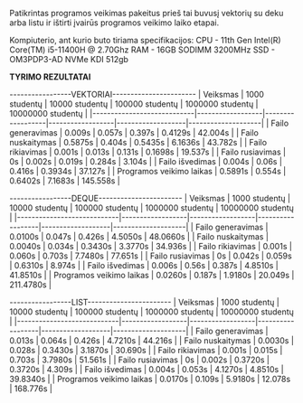 Patikrintas programos veikimas pakeitus prieš tai buvusį vektorių su deku arba listu ir ištirti įvairūs programos veikimo laiko etapai.

Kompiuterio, ant kurio buto tiriama specifikacijos:
CPU - 11th Gen Intel(R) Core(TM) i5-11400H @ 2.70Ghz
RAM - 16GB SODIMM 3200MHz
SSD - OM3PDP3-AD NVMe KDI 512gb


**TYRIMO REZULTATAI**

-----------------VEKTORIAI-----------------------
|          Veiksmas          |   1000 studentų  |  10000 studentų  |  100000 studentų | 1000000 studentų  | 10000000 studentų  |
|----------------------------|------------------|------------------|------------------|-------------------|--------------------|
| Failo generavimas          |      0.009s      |      0.057s      |     0.397s       |     0.4129s       |      42.004s       |
| Failo nuskaitymas          |      0.5875s     |      0.404s      |     0.5435s      |     6.1636s       |      43.782s       |
| Failo rikiavimas           |      0.001s      |      0.013s      |     0.131s       |     0.1698s       |      19.537s       |
| Failo rusiavimas           |        0s        |      0.002s      |     0.019s       |      0.284s       |       3.104s       |
| Failo išvedimas            |      0.004s      |      0.06s       |     0.416s       |     0.3934s       |      37.127s       |
| Programos veikimo laikas   |     0.5891s      |      0.554s      |     0.6402s      |     7.1683s       |      145.558s      |

-----------------DEQUE-----------------------
|          Veiksmas          |   1000 studentų  |  10000 studentų  |  100000 studentų | 1000000 studentų  | 10000000 studentų  |
|----------------------------|------------------|------------------|------------------|-------------------|--------------------|
| Failo generavimas          |      0.0100s     |      0.047s      |     0.426s       |     4.5050s       |      48.0660s      |
| Failo nuskaitymas          |      0.0040s     |      0.034s      |     0.3430s      |     3.3770s       |      34.936s       |
| Failo rikiavimas           |      0.001s      |      0.060s      |     0.703s       |     7.7480s       |      77.651s       |
| Failo rusiavimas           |        0s        |      0.042s      |     0.059s       |     0.6310s       |       8.974s       |
| Failo išvedimas            |      0.006s      |      0.56s       |     0.387s       |     4.8510s       |      41.8510s      |
| Programos veikimo laikas   |     0.0260s      |      0.187s      |     1.9180s      |     20.049s       |      211.4780s     |

-----------------LIST-----------------------
|          Veiksmas          |   1000 studentų  |  10000 studentų  |  100000 studentų | 1000000 studentų  | 10000000 studentų  |
|----------------------------|------------------|------------------|------------------|-------------------|--------------------|
| Failo generavimas          |      0.013s      |      0.064s      |     0.426s       |     4.7210s       |      44.216s       |
| Failo nuskaitymas          |      0.0030s     |      0.028s      |     0.3430s      |     3.1870s       |      30.690s       |
| Failo rikiavimas           |      0.001s      |      0.015s      |     0.703s       |     3.7980s       |      51.561s       |
| Failo rusiavimas           |        0s        |      0.002s      |     0.3720s      |     0.3720s       |       4.309s       |
| Failo išvedimas            |      0.004s      |      0.053s      |     4.1270s      |     4.8510s       |      39.8340s      |
| Programos veikimo laikas   |     0.0170s      |      0.109s      |     5.9180s      |     12.078s       |      168.776s      |
